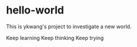 # hello-world

 This is ykwang's project to investigate a new world.
 
 Keep learning
 Keep thinking
 Keep trying

